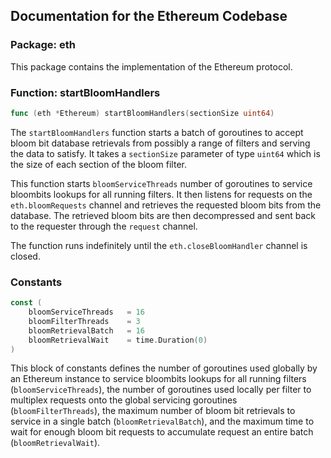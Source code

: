 ## Documentation for the Ethereum Codebase

### Package: eth

This package contains the implementation of the Ethereum protocol.

### Function: startBloomHandlers

```go
func (eth *Ethereum) startBloomHandlers(sectionSize uint64)
```

The `startBloomHandlers` function starts a batch of goroutines to accept bloom bit database retrievals from possibly a range of filters and serving the data to satisfy. It takes a `sectionSize` parameter of type `uint64` which is the size of each section of the bloom filter.

This function starts `bloomServiceThreads` number of goroutines to service bloombits lookups for all running filters. It then listens for requests on the `eth.bloomRequests` channel and retrieves the requested bloom bits from the database. The retrieved bloom bits are then decompressed and sent back to the requester through the `request` channel.

The function runs indefinitely until the `eth.closeBloomHandler` channel is closed.

### Constants

```go
const (
	bloomServiceThreads   = 16
	bloomFilterThreads    = 3
	bloomRetrievalBatch   = 16
	bloomRetrievalWait    = time.Duration(0)
)
```

This block of constants defines the number of goroutines used globally by an Ethereum instance to service bloombits lookups for all running filters (`bloomServiceThreads`), the number of goroutines used locally per filter to multiplex requests onto the global servicing goroutines (`bloomFilterThreads`), the maximum number of bloom bit retrievals to service in a single batch (`bloomRetrievalBatch`), and the maximum time to wait for enough bloom bit requests to accumulate request an entire batch (`bloomRetrievalWait`).